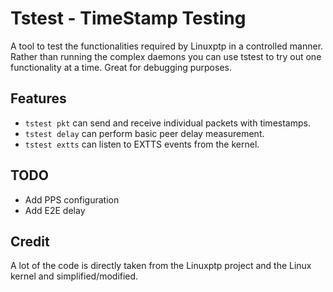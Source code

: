 <!--SPDX-License-Identifier: GPL-2.0-only-->
<!--SPDX-FileCopyrightText: 2023 Casper Andersson <casper.casan@gmail.com>-->
# Tstest - TimeStamp Testing

A tool to test the functionalities required by Linuxptp in a controlled manner.
Rather than running the complex daemons you can use tstest to try out one
functionality at a time. Great for debugging purposes.

## Features
- `tstest pkt` can send and receive individual packets with timestamps.
- `tstest delay` can perform basic peer delay measurement.
- `tstest extts` can listen to EXTTS events from the kernel.


## TODO
- Add PPS configuration
- Add E2E delay


## Credit
A lot of the code is directly taken from the Linuxptp project and the Linux
kernel and simplified/modified.

